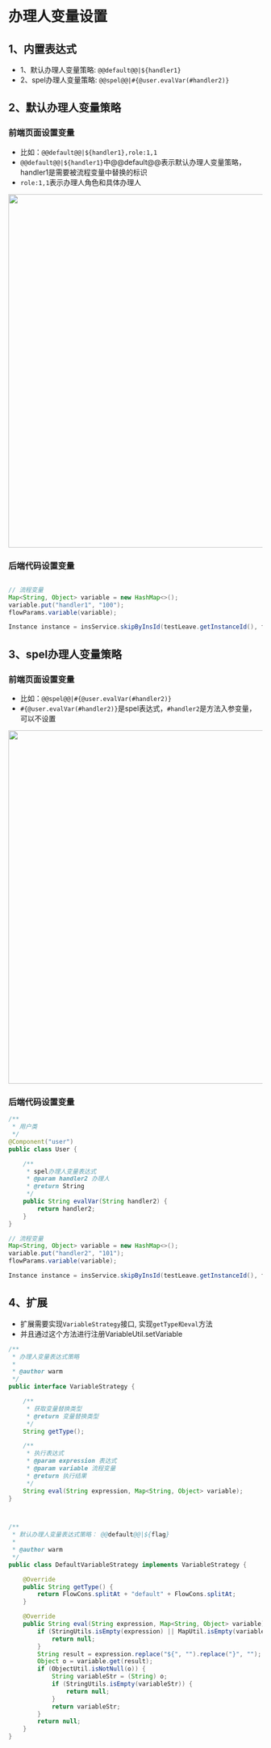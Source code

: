 # 办理人变量设置

## 1、内置表达式
- 1、默认办理人变量策略: `@@default@@|${handler1}`
- 2、spel办理人变量策略: `@@spel@@|#{@user.evalVar(#handler2)}`

## 2、默认办理人变量策略

### 前端页面设置变量
- 比如：`@@default@@|${handler1},role:1,1`
- `@@default@@|${handler1}`中@@default@@表示默认办理人变量策略，handler1是需要被流程变量中替换的标识
- `role:1,1`表示办理人角色和具体办理人


<img src="https://foruda.gitee.com/images/1727164067302855332/04f4b2ca_2218307.png"  width="700">



### 后端代码设置变量
```java

// 流程变量
Map<String, Object> variable = new HashMap<>();
variable.put("handler1", "100");
flowParams.variable(variable);

Instance instance = insService.skipByInsId(testLeave.getInstanceId(), flowParams);
```

## 3、spel办理人变量策略

### 前端页面设置变量
- 比如：`@@spel@@|#{@user.evalVar(#handler2)}`
- `#{@user.evalVar(#handler2)}`是spel表达式，`#handler2`是方法入参变量，可以不设置



<img src="https://foruda.gitee.com/images/1727164084637385718/6b68c042_2218307.png"  width="700">



### 后端代码设置变量
```java
/**
 * 用户类
 */
@Component("user")
public class User {

    /**
     * spel办理人变量表达式
     * @param handler2 办理人
     * @return String
     */
    public String evalVar(String handler2) {
        return handler2;
    }
}

// 流程变量
Map<String, Object> variable = new HashMap<>();
variable.put("handler2", "101");
flowParams.variable(variable);

Instance instance = insService.skipByInsId(testLeave.getInstanceId(), flowParams);
```

## 4、扩展

- 扩展需要实现`VariableStrategy`接口, 实现`getType和eval`方法
- 并且通过这个方法进行注册VariableUtil.setVariable

```java
/**
 * 办理人变量表达式策略
 *
 * @author warm
 */
public interface VariableStrategy {

    /**
     * 获取变量替换类型
     * @return 变量替换类型
     */
    String getType();

    /**
     * 执行表达式
     * @param expression 表达式
     * @param variable 流程变量
     * @return 执行结果
     */
    String eval(String expression, Map<String, Object> variable);
}



/**
 * 默认办理人变量表达式策略： @@default@@|${flag}
 *
 * @author warm
 */
public class DefaultVariableStrategy implements VariableStrategy {

    @Override
    public String getType() {
        return FlowCons.splitAt + "default" + FlowCons.splitAt;
    }

    @Override
    public String eval(String expression, Map<String, Object> variable) {
        if (StringUtils.isEmpty(expression) || MapUtil.isEmpty(variable)) {
            return null;
        }
        String result = expression.replace("${", "").replace("}", "");
        Object o = variable.get(result);
        if (ObjectUtil.isNotNull(o)) {
            String variableStr = (String) o;
            if (StringUtils.isEmpty(variableStr)) {
                return null;
            }
            return variableStr;
        }
        return null;
    }
}
```
